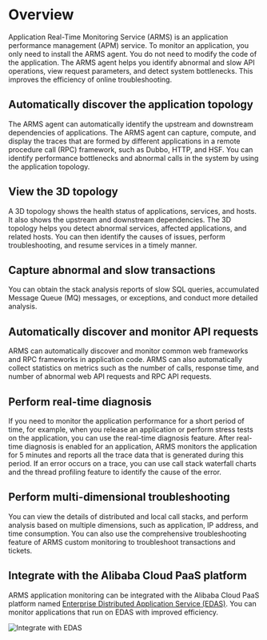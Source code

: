 # Overview

Application Real-Time Monitoring Service \(ARMS\) is an application performance management \(APM\) service. To monitor an application, you only need to install the ARMS agent. You do not need to modify the code of the application. The ARMS agent helps you identify abnormal and slow API operations, view request parameters, and detect system bottlenecks. This improves the efficiency of online troubleshooting.

## Automatically discover the application topology

The ARMS agent can automatically identify the upstream and downstream dependencies of applications. The ARMS agent can capture, compute, and display the traces that are formed by different applications in a remote procedure call \(RPC\) framework, such as Dubbo, HTTP, and HSF. You can identify performance bottlenecks and abnormal calls in the system by using the application topology.

## View the 3D topology

A 3D topology shows the health status of applications, services, and hosts. It also shows the upstream and downstream dependencies. The 3D topology helps you detect abnormal services, affected applications, and related hosts. You can then identify the causes of issues, perform troubleshooting, and resume services in a timely manner.

## Capture abnormal and slow transactions

You can obtain the stack analysis reports of slow SQL queries, accumulated Message Queue \(MQ\) messages, or exceptions, and conduct more detailed analysis.

## Automatically discover and monitor API requests

ARMS can automatically discover and monitor common web frameworks and RPC frameworks in application code. ARMS can also automatically collect statistics on metrics such as the number of calls, response time, and number of abnormal web API requests and RPC API requests.

## Perform real-time diagnosis

If you need to monitor the application performance for a short period of time, for example, when you release an application or perform stress tests on the application, you can use the real-time diagnosis feature. After real-time diagnosis is enabled for an application, ARMS monitors the application for 5 minutes and reports all the trace data that is generated during this period. If an error occurs on a trace, you can use call stack waterfall charts and the thread profiling feature to identify the cause of the error.

## Perform multi-dimensional troubleshooting

You can view the details of distributed and local call stacks, and perform analysis based on multiple dimensions, such as application, IP address, and time consumption. You can also use the comprehensive troubleshooting feature of ARMS custom monitoring to troubleshoot transactions and tickets.

## Integrate with the Alibaba Cloud PaaS platform

ARMS application monitoring can be integrated with the Alibaba Cloud PaaS platform named [Enterprise Distributed Application Service \(EDAS\)](https://www.alibabacloud.com/zh/product/edas). You can monitor applications that run on EDAS with improved efficiency.

![Integrate with EDAS](https://static-aliyun-doc.oss-accelerate.aliyuncs.com/assets/img/en-US/0294122951/p42286.png)

